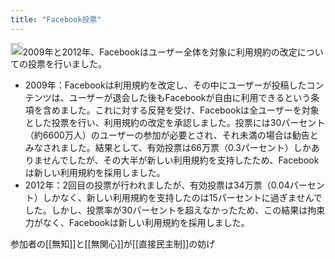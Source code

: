 ```yaml
---
title: "Facebook投票"
---
```


<img src='https://scrapbox.io/api/pages/nishio/gpt/icon' alt='gpt.icon' height="19.5"/>2009年と2012年、Facebookはユーザー全体を対象に利用規約の改定についての投票を行いました。
- 2009年：Facebookは利用規約を改定し、その中にユーザーが投稿したコンテンツは、ユーザーが退会した後もFacebookが自由に利用できるという条項を含めました。これに対する反発を受け、Facebookは全ユーザーを対象とした投票を行い、利用規約の改定を承認しました。投票には30パーセント（約6600万人）のユーザーの参加が必要とされ、それ未満の場合は勧告とみなされました。結果として、有効投票は66万票（0.3パーセント）しかありませんでしたが、その大半が新しい利用規約を支持したため、Facebookは新しい利用規約を採用しました。
- 2012年：2回目の投票が行われましたが、有効投票は34万票（0.04パーセント）しかなく、新しい利用規約を支持したのは15パーセントに過ぎませんでした。しかし、投票率が30パーセントを超えなかったため、この結果は拘束力がなく、Facebookは新しい利用規約を採用しました。

参加者の[[無知]]と[[無関心]]が[[直接民主制]]の妨げ
